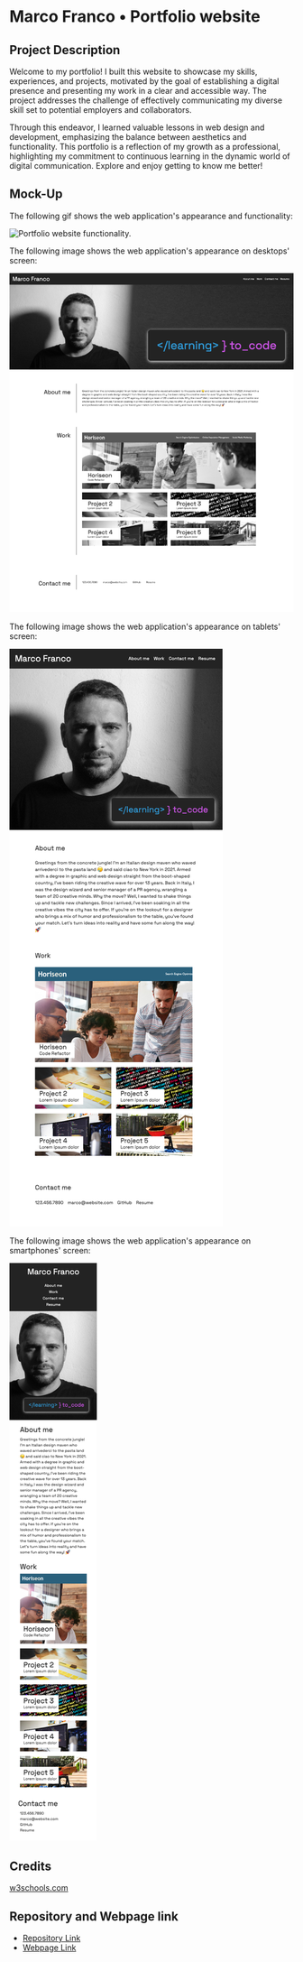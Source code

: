 # Marco Franco • Portfolio website

## Project Description
Welcome to my portfolio! I built this website to showcase my skills, experiences, and projects, motivated by the goal of establishing a digital presence and presenting my work in a clear and accessible way. The project addresses the challenge of effectively communicating my diverse skill set to potential employers and collaborators.

Through this endeavor, I learned valuable lessons in web design and development, emphasizing the balance between aesthetics and functionality. This portfolio is a reflection of my growth as a professional, highlighting my commitment to continuous learning in the dynamic world of digital communication. Explore and enjoy getting to know me better!

## Mock-Up

The following gif shows the web application's appearance and functionality:

![Portfolio website functionality.](./assets/images/website.gif)


The following image shows the web application's appearance on desktops' screen:

![Desktop screen size visualization.](./assets/images/desktop-screenshot.png)


The following image shows the web application's appearance on tablets' screen:

![Tablet screen size visualization.](./assets/images/tablet-screenshot.png)


The following image shows the web application's appearance on smartphones' screen:

![Smartphone screen size visualization.](./assets/images/mobile-screenshot.png)

## Credits
[w3schools.com](https://www.w3schools.com/)

## Repository and Webpage link

- [Repository Link](https://github.com/marphco/marco-franco-portfolio)
- [Webpage Link](https://marphco.github.io/marco-franco-portfolio/)